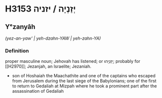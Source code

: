 # H3153 יְזַנְיָה / יזניה

## Yᵉzanyâh

_(yez-an-yaw' | yeh-dzahn-YAW | yeh-zahn-YA)_

### Definition

proper masculine noun; Jehovah has listened; or יְזַנְיָהוּ; probably for [[H2970]]; Jezanjah, an Israelite; Jezaniah.

- son of Hoshaiah the Maachathite and one of the captains who escaped from Jerusalem during the last siege of the Babylonians; one of the first to return to Gedaliah at Mizpah where he took a prominent part after the assassination of Gedaliah
